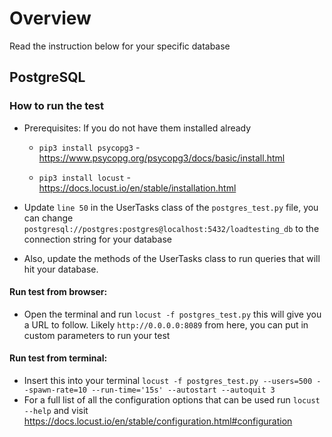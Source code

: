 # Overview

Read the instruction below for your specific database

## PostgreSQL
### How to run the test
- Prerequisites:
    If you do not have them installed already
    - `pip3 install psycopg3` - https://www.psycopg.org/psycopg3/docs/basic/install.html

    - `pip3 install locust` - https://docs.locust.io/en/stable/installation.html

- Update `line 50` in the UserTasks class of the `postgres_test.py` file, you can change `postgresql://postgres:postgres@localhost:5432/loadtesting_db` to the connection string for your database

- Also, update the methods of the UserTasks class to run queries that will hit your database.

#### Run test from browser:
- Open the terminal and run `locust -f postgres_test.py` this will give you a URL to follow. Likely `http://0.0.0.0:8089` from here, you can put in custom parameters to run your test

#### Run test from terminal:

- Insert this into your terminal `locust -f postgres_test.py --users=500 --spawn-rate=10 --run-time='15s' --autostart --autoquit 3`
- For a full list of all the configuration options that can be used run `locust --help` and visit https://docs.locust.io/en/stable/configuration.html#configuration

